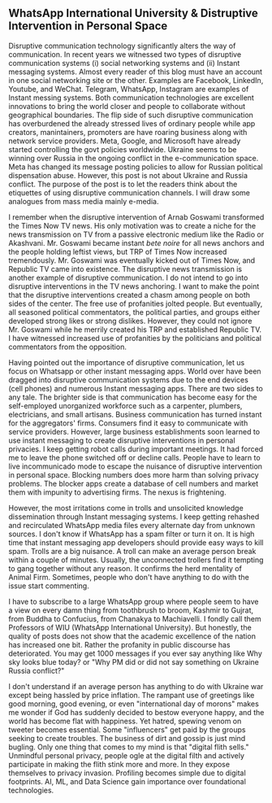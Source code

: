 ##  WhatsApp International University & Distruptive Intervention in Personal Space

Disruptive communication technology significantly alters the way of communication. In recent years we witnessed two 
types of disruptive communication systems (i) social networking systems and (ii) Instant messaging systems. Almost
every reader of this blog must have an account in one social networking site or the other. Examples are Facebook, 
LinkedIn, Youtube, and WeChat. Telegram, WhatsApp, Instagram are examples of Instant messing systems. Both 
communication technologies are excellent innovations to bring the world closer and people to collaborate without
geographical boundaries. The flip side of such disruptive communication has overburdened the already stressed lives of 
ordinary people while app creators, manintainers, promoters are have roaring business along with network service 
providers. Meta, Google, and Microsoft have already started controlling the govt policies worldwide. 
Ukraine seems to be winning over Russia in the ongoing conflict in the e-communication space. Meta has changed its
message posting policies to allow for Russian political dispensation abuse. However, this post is not about Ukraine
and Russia conflict. The purpose of the post is to let the readers think about the etiquettes of using disruptive 
communication channels. I will draw some analogues from mass media mainly e-media. 

I remember when the disruptive intervention of Arnab Goswami transformed the Times Now TV news. His only motivation was 
to create a niche for the news transmission on TV from a passive electronic medium like the Radio or Akashvani. Mr.
Goswami became instant <i>bete noire</i> for all news anchors and the people holding leftist views, but TRP of Times Now 
increased tremendously. Mr. Goswami was eventually kicked out of Times Now, and Republic TV came into existence. The 
disruptive news transmission is another example of disruptive 
communication. I do not intend to go into disruptive interventions in the TV news anchoring. I want to make the point that the 
disruptive interventions created a chasm among people on both sides of the center. The free use of profanities jolted people. But 
eventually, all seasoned political commentators, the political parties, and groups either developed strong likes or strong dislikes. 
However, they could not ignore Mr. Goswami while he merrily created his TRP and established Republic TV. I have witnessed
  increased use of profanities by the politicians and political commentators from the opposition. 

Having pointed out the importance of disruptive communication, let us focus on Whatsapp or other instant messaging apps. World over 
have been dragged into disruptive communication systems due to the end devices (cell phones) and numerous Instant messaging 
apps. There are two sides to any tale. The brighter side is that communication has become easy for the self-employed 
  unorganized workforce such 
as a carpenter, plumbers, electricians, and small artisans. Business communication has turned instant for the 
  aggregators' firms. 
Consumers find it easy to communicate with service providers. However, large business establishments soon learned to use instant 
messaging to create disruptive interventions in personal privacies. I keep getting robot calls during important meetings. It had 
forced me to leave the phone switched off or decline calls. People have to learn to live incommunicado mode to escape the nuisance of disruptive 
intervention in personal space. Blocking numbers does more harm than solving privacy problems. The blocker apps create a database 
of cell numbers and market them with impunity to advertising firms. The nexus is frightening.

However, the most irritations come in trolls and unsolicited knowledge dissemination through Instant messaging systems. I keep 
getting rehashed and recirculated WhatsApp media files every alternate day from unknown sources. I don't know if WhatsApp has a spam filter or turn it 
on. It is high time that instant messaging app developers should provide easy ways to kill spam. Trolls are a big nuisance. A troll 
can make an average person break within a couple of minutes. Usually, the unconnected trollers find it tempting to gang together 
without any reason. It confirms the herd mentality of Animal Firm. Sometimes, people who don't have anything to do with the issue 
start commenting.

I have to subscribe to a large WhatsApp group where people seem to have a view on every damn thing from toothbrush to broom, Kashmir 
to Gujrat, from Buddha to Confucius, from Chanakya to Machiavelli. I fondly call them Professors of WIU (WhatsApp International 
University). But honestly, the quality of posts does not show that the academic excellence of the nation has increased one bit. 
Rather the profanity in public discourse has deteriorated. You may get 1000 messages if you ever say anything like Why sky looks 
blue today? or "Why PM did or did not say something on Ukraine Russia conflict?"

I don't understand if an average person has anything to do with Ukraine war except being hassled by price inflation. The 
rampant use of greetings like good morning, good evening, or even "international day of morons" makes me wonder if God has suddenly 
decided to bestow everyone happy, and the world has become flat with happiness. Yet hatred, spewing venom on tweeter becomes essential. Some 
"influencers" get paid by the groups seeking to create troubles. The business of dirt and gossip is just mind bugling. Only one 
thing that comes to my mind is that "digital flith sells." Unmindful personal privacy, people ogle at the digital filth and actively 
participate in making the flith stink more and more. In they expose themselves to privacy invasion. Profiling becomes simple due to digital 
footprints. AI, ML, and Data Science gain importance over foundational technologies.
